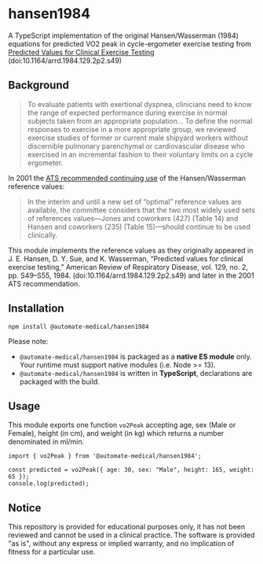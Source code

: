 # hansen1984

A TypeScript implementation of the original Hansen/Wasserman (1984) equations for predicted VO2 peak in cycle-ergometer exercise testing from [Predicted Values for Clinical Exercise Testing](https://pubmed.ncbi.nlm.nih.gov/6421218/) (doi:10.1164/arrd.1984.129.2p2.s49)

## Background

> To evaluate patients with exertional dyspnea, clinicians need to know the range of expected performance during exercise in normal subjects taken from an appropriate population... To define the normal
responses to exercise in a more appropriate group, we reviewed exercise studies of former or current male shipyard workers without discernible pulmonary parenchymal or cardiovascular disease who exercised in an incremental fashion to their voluntary limits on a cycle ergometer. 

In 2001 the [ATS recommended continuing use](https://www.atsjournals.org/doi/full/10.1164/rccm.167.2.211) of the Hansen/Wasserman reference values:

> In the interim and until a new set of “optimal” reference values are available, the committee considers that the two most widely used sets of references values—Jones and coworkers (427) (Table 14) and Hansen and coworkers (235) (Table 15)—should continue to be used clinically.

This module implements the reference values as they originally appeared in  J. E. Hansen, D. Y. Sue, and K. Wasserman, “Predicted values for clinical exercise testing,” American Review of Respiratory
Disease, vol. 129, no. 2, pp. S49–S55, 1984. (doi:10.1164/arrd.1984.129.2p2.s49) and later in the 2001 ATS recommendation.

## Installation

`npm install @automate-medical/hansen1984`

Please note: 

* `@automate-medical/hansen1984` is packaged as a **native ES module** only. Your runtime must support native modules (i.e. Node >= 13). 
* `@automate-medical/hansen1984` is written in **TypeScript**, declarations are packaged with the build.

## Usage

This module exports one function `vo2Peak` accepting age, sex (Male or Female), height (in cm), and weight (in kg) which returns a number denominated in ml/min.

```
import { vo2Peak } from '@automate-medical/hansen1984';

const predicted = vo2Peak({ age: 30, sex: "Male", height: 165, weight: 65 });
console.log(predicted);
```

## Notice

This repository is provided for educational purposes only, it has not been reviewed and cannot be used in a clinical practice. The software is provided "as is", without any express or implied warranty, and no implication of fitness for a particular use.
